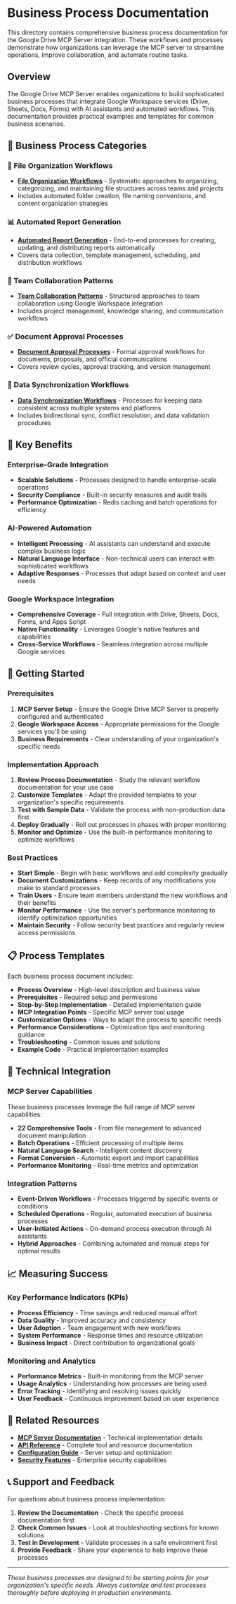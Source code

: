 # Business Process Documentation

This directory contains comprehensive business process documentation for the Google Drive MCP Server integration. These workflows and processes demonstrate how organizations can leverage the MCP server to streamline operations, improve collaboration, and automate routine tasks.

## Overview

The Google Drive MCP Server enables organizations to build sophisticated business processes that integrate Google Workspace services (Drive, Sheets, Docs, Forms) with AI assistants and automated workflows. This documentation provides practical examples and templates for common business scenarios.

## 🏢 Business Process Categories

### 📁 File Organization Workflows
- **[File Organization Workflows](./file-organization-workflows.md)** - Systematic approaches to organizing, categorizing, and maintaining file structures across teams and projects
- Includes automated folder creation, file naming conventions, and content organization strategies

### 📊 Automated Report Generation
- **[Automated Report Generation](./automated-report-generation.md)** - End-to-end processes for creating, updating, and distributing reports automatically
- Covers data collection, template management, scheduling, and distribution workflows

### 👥 Team Collaboration Patterns
- **[Team Collaboration Patterns](./team-collaboration-patterns.md)** - Structured approaches to team collaboration using Google Workspace integration
- Includes project management, knowledge sharing, and communication workflows

### ✅ Document Approval Processes
- **[Document Approval Processes](./document-approval-processes.md)** - Formal approval workflows for documents, proposals, and official communications
- Covers review cycles, approval tracking, and version management

### 🔄 Data Synchronization Workflows
- **[Data Synchronization Workflows](./data-synchronization-workflows.md)** - Processes for keeping data consistent across multiple systems and platforms
- Includes bidirectional sync, conflict resolution, and data validation procedures

## 🎯 Key Benefits

### Enterprise-Grade Integration
- **Scalable Solutions** - Processes designed to handle enterprise-scale operations
- **Security Compliance** - Built-in security measures and audit trails
- **Performance Optimization** - Redis caching and batch operations for efficiency

### AI-Powered Automation
- **Intelligent Processing** - AI assistants can understand and execute complex business logic
- **Natural Language Interface** - Non-technical users can interact with sophisticated workflows
- **Adaptive Responses** - Processes that adapt based on context and user needs

### Google Workspace Integration
- **Comprehensive Coverage** - Full integration with Drive, Sheets, Docs, Forms, and Apps Script
- **Native Functionality** - Leverages Google's native features and capabilities
- **Cross-Service Workflows** - Seamless integration across multiple Google services

## 🚀 Getting Started

### Prerequisites
1. **MCP Server Setup** - Ensure the Google Drive MCP Server is properly configured and authenticated
2. **Google Workspace Access** - Appropriate permissions for the Google services you'll be using
3. **Business Requirements** - Clear understanding of your organization's specific needs

### Implementation Approach
1. **Review Process Documentation** - Study the relevant workflow documentation for your use case
2. **Customize Templates** - Adapt the provided templates to your organization's specific requirements
3. **Test with Sample Data** - Validate the process with non-production data first
4. **Deploy Gradually** - Roll out processes in phases with proper monitoring
5. **Monitor and Optimize** - Use the built-in performance monitoring to optimize workflows

### Best Practices
- **Start Simple** - Begin with basic workflows and add complexity gradually
- **Document Customizations** - Keep records of any modifications you make to standard processes
- **Train Users** - Ensure team members understand the new workflows and their benefits
- **Monitor Performance** - Use the server's performance monitoring to identify optimization opportunities
- **Maintain Security** - Follow security best practices and regularly review access permissions

## 📋 Process Templates

Each business process document includes:

- **Process Overview** - High-level description and business value
- **Prerequisites** - Required setup and permissions
- **Step-by-Step Implementation** - Detailed implementation guide
- **MCP Integration Points** - Specific MCP server tool usage
- **Customization Options** - Ways to adapt the process to specific needs
- **Performance Considerations** - Optimization tips and monitoring guidance
- **Troubleshooting** - Common issues and solutions
- **Example Code** - Practical implementation examples

## 🔧 Technical Integration

### MCP Server Capabilities
These business processes leverage the full range of MCP server capabilities:

- **22 Comprehensive Tools** - From file management to advanced document manipulation
- **Batch Operations** - Efficient processing of multiple items
- **Natural Language Search** - Intelligent content discovery
- **Format Conversion** - Automatic export and import capabilities
- **Performance Monitoring** - Real-time metrics and optimization

### Integration Patterns
- **Event-Driven Workflows** - Processes triggered by specific events or conditions
- **Scheduled Operations** - Regular, automated execution of business processes
- **User-Initiated Actions** - On-demand process execution through AI assistants
- **Hybrid Approaches** - Combining automated and manual steps for optimal results

## 📈 Measuring Success

### Key Performance Indicators (KPIs)
- **Process Efficiency** - Time savings and reduced manual effort
- **Data Quality** - Improved accuracy and consistency
- **User Adoption** - Team engagement with new workflows
- **System Performance** - Response times and resource utilization
- **Business Impact** - Direct contribution to organizational goals

### Monitoring and Analytics
- **Performance Metrics** - Built-in monitoring from the MCP server
- **Usage Analytics** - Understanding how processes are being used
- **Error Tracking** - Identifying and resolving issues quickly
- **User Feedback** - Continuous improvement based on user experience

## 🔗 Related Resources

- **[MCP Server Documentation](../../README.md)** - Technical implementation details
- **[API Reference](../../README.md#api-reference)** - Complete tool and resource documentation
- **[Configuration Guide](../../README.md#configuration)** - Server setup and optimization
- **[Security Features](../../README.md#security-features)** - Enterprise security capabilities

## 📞 Support and Feedback

For questions about business process implementation:

1. **Review the Documentation** - Check the specific process documentation first
2. **Check Common Issues** - Look at troubleshooting sections for known solutions
3. **Test in Development** - Validate processes in a safe environment first
4. **Provide Feedback** - Share your experience to help improve these processes

---

*These business processes are designed to be starting points for your organization's specific needs. Always customize and test processes thoroughly before deploying in production environments.*